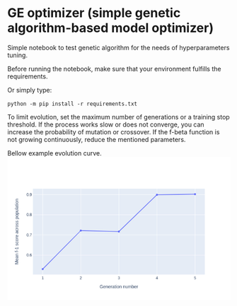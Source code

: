 # GE optimizer (simple genetic algorithm-based model optimizer)

Simple notebook to test genetic algorithm for the needs of hyperparameters tuning.

Before running the notebook, make sure that your environment fulfills the requirements.

Or simply type:

    python -m pip install -r requirements.txt

To limit evolution, set the maximum number of generations or a training stop threshold. 
If the process works slow or does not converge, you can increase the probability of mutation or crossover.
If the f-beta function is not growing continuously, reduce the mentioned parameters. 

Bellow example evolution curve.
![](GE.png)

